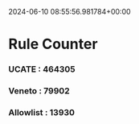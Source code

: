 2024-06-10 08:55:56.981784+00:00
# Rule Counter 
 ### UCATE : 464305

 ### Veneto : 79902

 ### Allowlist : 13930